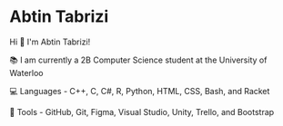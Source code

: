 # Abtin Tabrizi
 
Hi :wave: I'm Abtin Tabrizi!

:books: I am currently a 2B Computer Science student at the University of Waterloo

:computer: Languages - C++, C, C#, R, Python, HTML, CSS, Bash, and Racket

:wrench: Tools - GitHub, Git, Figma, Visual Studio, Unity, Trello, and Bootstrap
